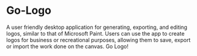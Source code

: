 # Go-Logo

A user friendly desktop application for generating, exporting, and editing logos, similar to that of Microsoft Paint. Users can use the app to create logos for business or recreational purposes, allowing them to save, export or import the work done on the canvas. Go Logo!
